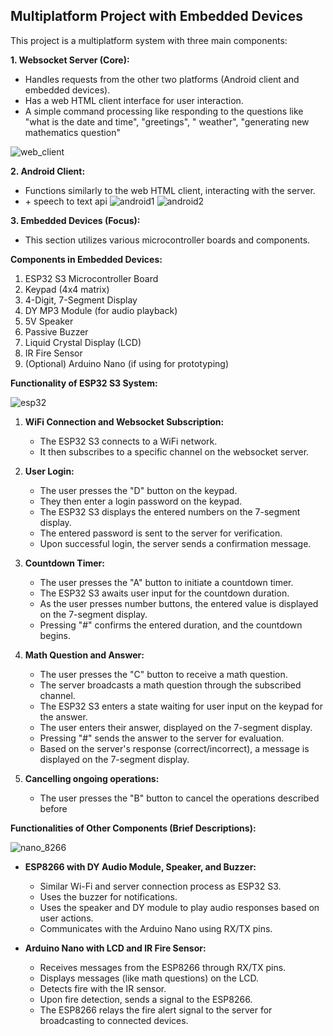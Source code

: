 ## Multiplatform Project with Embedded Devices

This project is a multiplatform system with three main components:

**1. Websocket Server (Core):**

* Handles requests from the other two platforms (Android client and embedded devices).
* Has a web HTML client interface for user interaction.
* A simple command processing like responding to the questions like "what is the date and time", "greetings", "
  weather", "generating new mathematics question"

![web_client](./imgs/web_client.png)

**2. Android Client:**

* Functions similarly to the web HTML client, interacting with the server.
* \+ speech to text api
  ![android1](./imgs/android1.jpg)
  ![android2](./imgs/android2.jpg)

**3. Embedded Devices (Focus):**

* This section utilizes various microcontroller boards and components.

**Components in Embedded Devices:**

1. ESP32 S3 Microcontroller Board
2. Keypad (4x4 matrix)
3. 4-Digit, 7-Segment Display
4. DY MP3 Module (for audio playback)
5. 5V Speaker
6. Passive Buzzer
7. Liquid Crystal Display (LCD)
8. IR Fire Sensor
9. (Optional) Arduino Nano (if using for prototyping)

**Functionality of ESP32 S3 System:**

![esp32](./imgs/esp32.jpg)

1. **WiFi Connection and Websocket Subscription:**
    * The ESP32 S3 connects to a WiFi network.
    * It then subscribes to a specific channel on the websocket server.

2. **User Login:**
    * The user presses the "D" button on the keypad.
    * They then enter a login password on the keypad.
    * The ESP32 S3 displays the entered numbers on the 7-segment display.
    * The entered password is sent to the server for verification.
    * Upon successful login, the server sends a confirmation message.

3. **Countdown Timer:**

    * The user presses the "A" button to initiate a countdown timer.
    * The ESP32 S3 awaits user input for the countdown duration.
    * As the user presses number buttons, the entered value is displayed on the 7-segment display.
    * Pressing "#" confirms the entered duration, and the countdown begins.

4. **Math Question and Answer:**

    * The user presses the "C" button to receive a math question.
    * The server broadcasts a math question through the subscribed channel.
    * The ESP32 S3 enters a state waiting for user input on the keypad for the answer.
    * The user enters their answer, displayed on the 7-segment display.
    * Pressing "#" sends the answer to the server for evaluation.
    * Based on the server's response (correct/incorrect), a message is displayed on the 7-segment display.

5. **Cancelling ongoing operations:**
    * The user presses the "B" button to cancel the operations described before

**Functionalities of Other Components (Brief Descriptions):**

![nano_8266](./imgs/nano_8266.jpg)

* **ESP8266 with DY Audio Module, Speaker, and Buzzer:**
    * Similar Wi-Fi and server connection process as ESP32 S3.
    * Uses the buzzer for notifications.
    * Uses the speaker and DY module to play audio responses based on user actions.
    * Communicates with the Arduino Nano using RX/TX pins.

* **Arduino Nano with LCD and IR Fire Sensor:**
    * Receives messages from the ESP8266 through RX/TX pins.
    * Displays messages (like math questions) on the LCD.
    * Detects fire with the IR sensor.
    * Upon fire detection, sends a signal to the ESP8266.
    * The ESP8266 relays the fire alert signal to the server for broadcasting to connected devices.

